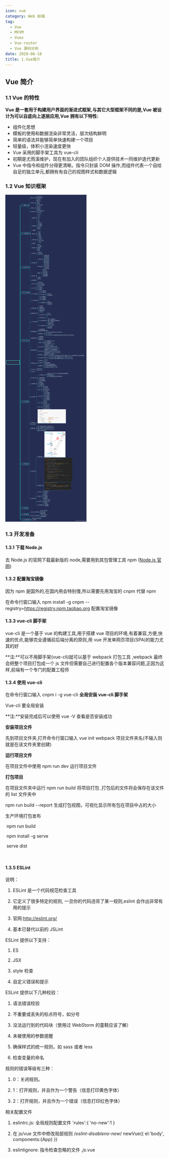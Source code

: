 ```yaml
---
icon: vue
category: Web 前端
tag: 
  - Vue
  - MVVM
  - Vuex
  - Vue-router
  - Vue 源码分析
date: 2020-06-18
title: 1.Vue简介
---
```


## Vue 简介

### 1.1 Vue 的特性

**Vue 是一套用于构建用户界面的渐进式框架,与其它大型框架不同的是,Vue 被设计为可以自底向上逐层应用,Vue 拥有以下特性:**

- 组件化思想
- 模板的使用和数据渲染非常灵活，层次结构鲜明
- 简单的语法并能够简单快速构建一个项目
- 轻量级，体积小渲染速度更快
- Vue 采用的脚手架工具为 vue-cli
- 初期是尤雨溪维护，现在有加入的团队组织个人提供技术一同维护迭代更新
- Vue 中指令和组件分得更清晰。指令只封装 DOM 操作,而组件代表一个自给自足的独立单元,都拥有有自己的视图样式和数据逻辑

### 1.2 Vue 知识框架

![1](https://github.com/HarryXiong24/HarryXiong24.github.io/blob/main/public/zh/front-end/vue/1.png?raw=true)

### 1.3 开发准备

#### 1.3.1 下载 Node.js

去 Node.js 的官网下载最新版的 node,需要用到其包管理工具 npm ([Node.js 官网](https://nodejs.org/en/))

#### 1.3.2 配置淘宝镜像

因为 npm 是国外的,在国内用会特别慢,所以需要先用淘宝的 cnpm 代替 npm

在命令行窗口输入 npm install -g cnpm --registry=<https://registry.npm.taobao.org> 配置淘宝镜像

#### 1.3.3 vue-cli 脚手架

vue-cli 是一个基于 vue 的构建工具,用于搭建 vue 项目的环境,有着兼容,方便,快速的优点,能够完全遵循前后端分离的原则,用 vue 开发单网页项目(SPA)的能力尤其的好

**注:**可以不用脚手架(vue-cli)就可以基于 webpack 打包工具 ,webpack 最终会把整个项目打包成一个 js 文件但需要自己进行配置各个版本兼容问题,正因为这样,前端有一个专门的配置工程师

#### 1.3.4 使用 vue-cli

在命令行窗口输入 cnpm i -g vue-cli **全局安装 vue-cli 脚手架**

Vue-cli 要全局安装

**注:**安装完成后可以使用 vue -V 查看是否安装成功

**安装项目文件**

先到项目文件夹,打开命令行窗口输入 vue init webpack 项目文件夹名(不输入则就是在该文件夹里创建)

**运行项目文件**

在项目文件中使用 npm run dev 运行项目文件

**打包项目**

在项目文件夹中运行 npm run build 将项目打包 ,打包后的文件将会保存在该文件的 list 文件夹中

npm run build --report 生成打包视图，可视化显示所有包在项目中占的大小

生产环境打包发布

​ npm run build

​ npm install -g serve

​ serve dist

​

#### 1.3.5 ESLint

说明：

1. ESLint 是一个代码规范检查工具

2. 它定义了很多特定的规则, 一旦你的代码违背了某一规则,eslint 会作出非常有用的提示

3. 官网:<http://eslint.org/>

4. 基本已替代以前的 JSLint

ESLint 提供以下支持：

1. ES

2. JSX

3. style 检查

4. 自定义错误和提示

ESLint 提供以下几种校验：

1. 语法错误校验

2. 不重要或丢失的标点符号，如分号

3. 没法运行到的代码块（使用过 WebStorm 的童鞋应该了解）

4. 未被使用的参数提醒

5. 确保样式的统一规则，如 sass 或者 less

6. 检查变量的命名

规则的错误等级有三种：

1. 0：关闭规则。

2. 1：打开规则，并且作为一个警告（信息打印黄色字体）

3. 2：打开规则，并且作为一个错误（信息打印红色字体）

相关配置文件

1. eslintrc.js: 全局规则配置文件 'rules':{ 'no-new':1 }

2. 在 js/vue 文件中修改局部规则 /_eslint-disableno-new_/ newVue({ el:'body', components:{App} })

3. eslintignore: 指令检查忽略的文件 _.js_.vue

